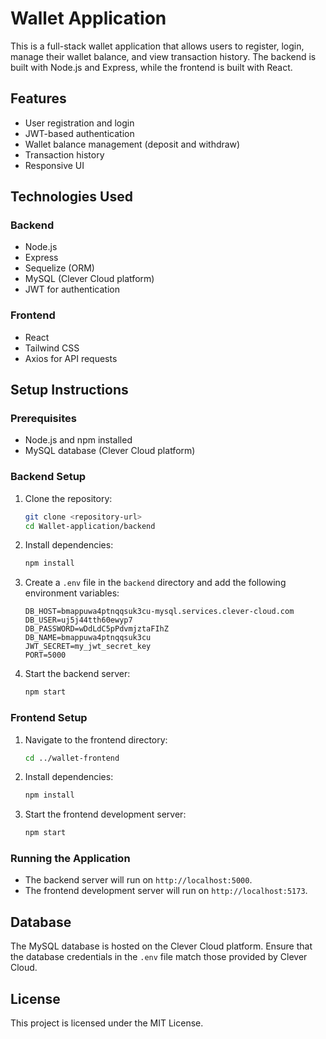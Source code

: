 # Wallet Application

This is a full-stack wallet application that allows users to register, login, manage their wallet balance, and view transaction history. The backend is built with Node.js and Express, while the frontend is built with React.

## Features

- User registration and login
- JWT-based authentication
- Wallet balance management (deposit and withdraw)
- Transaction history
- Responsive UI

## Technologies Used

### Backend

- Node.js
- Express
- Sequelize (ORM)
- MySQL (Clever Cloud platform)
- JWT for authentication

### Frontend

- React
- Tailwind CSS
- Axios for API requests

## Setup Instructions

### Prerequisites

- Node.js and npm installed
- MySQL database (Clever Cloud platform)

### Backend Setup

1. Clone the repository:
    ```bash
    git clone <repository-url>
    cd Wallet-application/backend
    ```

2. Install dependencies:
    ```bash
    npm install
    ```

3. Create a `.env` file in the `backend` directory and add the following environment variables:
    ```properties
    DB_HOST=bmappuwa4ptnqqsuk3cu-mysql.services.clever-cloud.com
    DB_USER=uj5j44tth60ewyp7
    DB_PASSWORD=wDdLdC5pPdvmjztaFIhZ
    DB_NAME=bmappuwa4ptnqqsuk3cu
    JWT_SECRET=my_jwt_secret_key
    PORT=5000
    ```

4. Start the backend server:
    ```bash
    npm start
    ```

### Frontend Setup

1. Navigate to the frontend directory:
    ```bash
    cd ../wallet-frontend
    ```

2. Install dependencies:
    ```bash
    npm install
    ```

3. Start the frontend development server:
    ```bash
    npm start
    ```

### Running the Application

- The backend server will run on `http://localhost:5000`.
- The frontend development server will run on `http://localhost:5173`.

## Database

The MySQL database is hosted on the Clever Cloud platform. Ensure that the database credentials in the `.env` file match those provided by Clever Cloud.

## License

This project is licensed under the MIT License.
